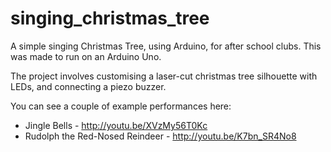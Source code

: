 singing_christmas_tree
======================

A simple singing Christmas Tree, using Arduino, for after school clubs.
This was made to run on an Arduino Uno.

The project involves customising a laser-cut christmas tree silhouette with LEDs, and connecting a piezo buzzer.

You can see a couple of example performances here:
 * Jingle Bells - http://youtu.be/XVzMy56T0Kc
 * Rudolph the Red-Nosed Reindeer - http://youtu.be/K7bn_SR4No8
